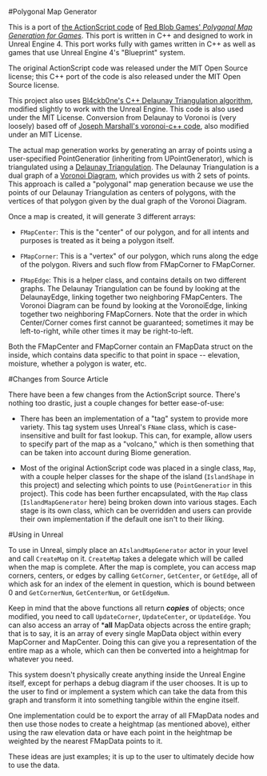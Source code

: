 #Polygonal Map Generator

This is a port of [the ActionScript code](https://github.com/amitp/mapgen2) of [Red Blob Games' *Polygonal Map Generation for Games*](http://www-cs-students.stanford.edu/~amitp/game-programming/polygon-map-generation/). This port is written in C++ and designed to work in Unreal Engine 4. This port works fully with games written in C++ as well as games that use Unreal Engine 4's "Blueprint" system.

The original ActionScript code was released under the MIT Open Source license; this C++ port of the code is also released under the MIT Open Source license.

This project also uses [Bl4ckb0ne's C++ Delaunay Triangulation algorithm](https://github.com/Bl4ckb0ne/delaunay-triangulation), modified slightly to work with the Unreal Engine. This code is also used under the MIT License. Conversion from Delaunay to Voronoi is (very loosely) based off of [Joseph Marshall's voronoi-c++ code](https://bitbucket.org/jlm/voronoi-c/src/b06aa9cccba6392d28ad7d7cae9a7361efb22c94?at=default), also modified under an MIT License.

The actual map generation works by generating an array of points using a user-specified PointGeneratior (inheriting from UPointGenerator), which is triangulated using a [Delaunay Triangulation](https://en.wikipedia.org/wiki/Delaunay_triangulation). The Delaunay Triangulation is a dual graph of a [Voronoi Diagram](https://en.wikipedia.org/wiki/Voronoi_diagram), which provides us with 2 sets of points. This approach is called a "polygonal" map generation because we use the points of our Delaunay Triangulation as centers of polygons, with the vertices of that polygon given by the dual graph of the Voronoi Diagram.

Once a map is created, it will generate 3 different arrays:

* `FMapCenter`: This is the "center" of our polygon, and for all intents and purposes is treated as it being a polygon itself.

* `FMapCorner`: This is a "vertex" of our polygon, which runs along the edge of the polygon. Rivers and such flow from FMapCorner to FMapCorner.

* `FMapEdge`: This is a helper class, and contains details on two different graphs. The Delaunay Triangulation can be found by looking at the DelaunayEdge, linking together two neighboring FMapCenters. The Voronoi Diagram can be found by looking at the VoronoiEdge, linking together two neighboring FMapCorners. Note that the order in which Center/Corner comes first cannot be guaranteed; sometimes it may be left-to-right, while other times it may be right-to-left.

Both the FMapCenter and FMapCorner contain an FMapData struct on the inside, which contains data specific to that point in space -- elevation, moisture, whether a polygon is water, etc.

#Changes from Source Article

There have been a few changes from the ActionScript source. There's nothing too drastic, just a couple changes for better ease-of-use:

* There has been an implementation of a "tag" system to provide more variety. This tag system uses Unreal's `FName` class, which is case-insensitive and built for fast lookup. This can, for example, allow users to specify part of the map as a "volcano," which is then something that can be taken into account during Biome generation.

* Most of the original ActionScript code was placed in a single class, `Map`, with a couple helper classes for the shape of the island (`IslandShape` in this project) and selecting which points to use (`PointGeneratior` in this project). This code has been further encapsulated, with the `Map` class (`IslandMapGenerator` here) being broken down into various stages. Each stage is its own class, which can be overridden and users can provide their own implementation if the default one isn't to their liking.

#Using in Unreal

To use in Unreal, simply place an `AIslandMapGenerator` actor in your level and call `CreateMap` on it. `CreateMap` takes a delegate which will be called when the map is complete. After the map is complete, you can access map corners, centers, or edges by calling `GetCorner`, `GetCenter`, or `GetEdge`, all of which ask for an index of the element in question, which is bound between 0 and `GetCornerNum`, `GetCenterNum`, or `GetEdgeNum`. 

Keep in mind that the above functions all return ***copies*** of objects; once modified, you need to call `UpdateCorner`, `UpdateCenter`, or `UpdateEdge`. You can also access an array of ***all** MapData objects across the entire graph; that is to say, it is an array of every single MapData object within every MapCorner and MapCenter. Doing this can give you a representation of the entire map as a whole, which can then be converted into a heightmap for whatever you need.

This system doesn't physically create anything inside the Unreal Engine itself, except for perhaps a debug diagram if the user chooses. It is up to the user to find or implement a system which can take the data from this graph and transform it into something tangible within the engine itself.

One implementation could be to export the array of all FMapData nodes and then use those nodes to create a heightmap (as mentioned above), either using the raw elevation data or have each point in the heightmap be weighted by the nearest FMapData points to it.

These ideas are just examples; it is up to the user to ultimately decide how to use the data.
